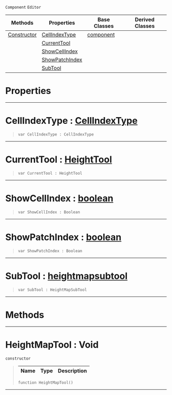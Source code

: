  `Component` `Editor`



|Methods|Properties|Base Classes|Derived Classes|
|---|---|---|---|
|[ Constructor](https://plasmaengine.github.io/PlasmaDocs/Plasma1/C++/code_reference/class_reference/heightmaptool.markdown#heightmaptool-void)|[ CellIndexType](https://plasmaengine.github.io/PlasmaDocs/Plasma1/C++/code_reference/class_reference/heightmaptool.markdown#cellindextype-plasma-engin)|[component](https://plasmaengine.github.io/PlasmaDocs/Plasma1/C++/code_reference/class_reference/component.markdown)| |
| |[ CurrentTool](https://plasmaengine.github.io/PlasmaDocs/Plasma1/C++/code_reference/class_reference/heightmaptool.markdown#currenttool-plasma-engine)| | |
| |[ ShowCellIndex](https://plasmaengine.github.io/PlasmaDocs/Plasma1/C++/code_reference/class_reference/heightmaptool.markdown#showcellindex-plasma-engin)| | |
| |[ ShowPatchIndex](https://plasmaengine.github.io/PlasmaDocs/Plasma1/C++/code_reference/class_reference/heightmaptool.markdown#showpatchindex-plasma-engi)| | |
| |[ SubTool](https://plasmaengine.github.io/PlasmaDocs/Plasma1/C++/code_reference/class_reference/heightmaptool.markdown#subtool-plasma-engine-docu)| | |


 #  Properties


---  
 #  CellIndexType : [CellIndexType](https://plasmaengine.github.io/PlasmaDocs/Plasma1/C++/code_reference/enum_reference.markdown#cellindextype)

> 
> ``` lang=cpp, name=Lightning
> var CellIndexType : CellIndexType


---  
 #  CurrentTool : [HeightTool](https://plasmaengine.github.io/PlasmaDocs/Plasma1/C++/code_reference/enum_reference.markdown#heighttool)

> 
> ``` lang=cpp, name=Lightning
> var CurrentTool : HeightTool


---  
 #  ShowCellIndex : [boolean](https://plasmaengine.github.io/PlasmaDocs/Plasma1/C++/code_reference/lightning_base_types/boolean.markdown)

> 
> ``` lang=cpp, name=Lightning
> var ShowCellIndex : Boolean


---  
 #  ShowPatchIndex : [boolean](https://plasmaengine.github.io/PlasmaDocs/Plasma1/C++/code_reference/lightning_base_types/boolean.markdown)

> 
> ``` lang=cpp, name=Lightning
> var ShowPatchIndex : Boolean


---  
 #  SubTool : [heightmapsubtool](https://plasmaengine.github.io/PlasmaDocs/Plasma1/C++/code_reference/class_reference/heightmapsubtool.markdown)

> 
> ``` lang=cpp, name=Lightning
> var SubTool : HeightMapSubTool


---  
 #  Methods


---  
 #  HeightMapTool : Void

 `constructor`

> 
> |Name|Type|Description|
> |---|---|---|
> ``` lang=cpp, name=Lightning
> function HeightMapTool()
> ``` 


---  
 

 